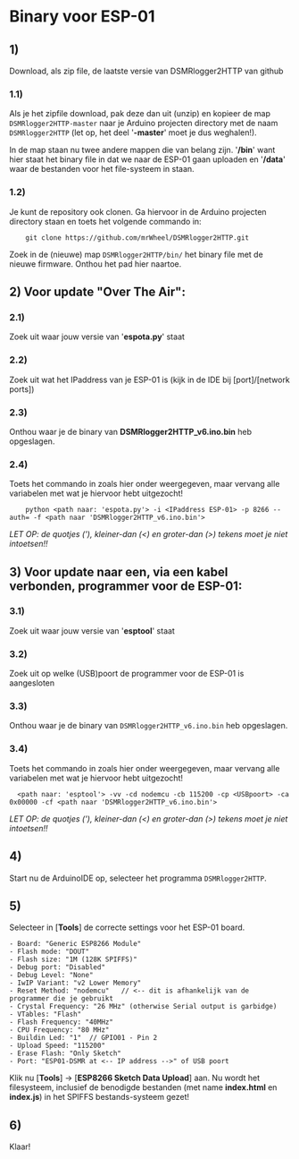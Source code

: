 # Binary voor ESP-01 

## 1)
Download, als zip file, de laatste versie van DSMRlogger2HTTP van github

### 1.1)
Als je het zipfile download, pak deze dan uit (unzip) en kopieer de map 
```DSMRlogger2HTTP-master``` naar je Arduino projecten directory met de naam ```DSMRlogger2HTTP``` (let
op, het deel '**-master**' moet je dus weghalen!).

In de map staan nu twee andere mappen die van belang zijn. '**/bin**' want hier staat het binary file in dat we naar de ESP-01 gaan uploaden en '**/data**' waar de bestanden voor het file-systeem in staan.

### 1.2)
Je kunt de repository ook clonen. Ga hiervoor in de Arduino projecten directory staan en toets het volgende commando in:

```
    git clone https://github.com/mrWheel/DSMRlogger2HTTP.git
```

Zoek in de (nieuwe) map ```DSMRlogger2HTTP/bin/``` het binary file met de nieuwe firmware. Onthou het pad hier naartoe.

## 2) Voor update "Over The Air":

### 2.1) 
Zoek uit waar jouw versie van '**espota.py**' staat
### 2.2) 
Zoek uit wat het IPaddress van je ESP-01 is (kijk in de IDE bij [port]/[network ports])
### 2.3) 
Onthou waar je de binary van **DSMRlogger2HTTP_v6.ino.bin** heb opgeslagen.
### 2.4) 
Toets het commando in zoals hier onder weergegeven, maar vervang alle variabelen met wat je hiervoor hebt uitgezocht!
```
    python <path naar: 'espota.py'> -i <IPaddress ESP-01> -p 8266 --auth= -f <path naar 'DSMRlogger2HTTP_v6.ino.bin'>
```

*LET OP: de quotjes ('), kleiner-dan (<) en groter-dan (>) tekens moet je niet intoetsen!!*

## 3) Voor update naar een, via een kabel verbonden, programmer voor de ESP-01:

### 3.1)
Zoek uit waar jouw versie van '**esptool**' staat
### 3.2)
Zoek uit op welke (USB)poort de programmer voor de ESP-01 is aangesloten
### 3.3)
Onthou waar je de binary van ```DSMRlogger2HTTP_v6.ino.bin``` heb opgeslagen.
### 3.4)
Toets het commando in zoals hier onder weergegeven, maar vervang alle variabelen met wat je hiervoor hebt uitgezocht!

```
  <path naar: 'esptool'> -vv -cd nodemcu -cb 115200 -cp <USBpoort> -ca 0x00000 -cf <path naar 'DSMRlogger2HTTP_v6.ino.bin'>
```

*LET OP: de quotjes ('), kleiner-dan (<) en groter-dan (>) tekens moet je niet intoetsen!!*

## 4)
Start nu de ArduinoIDE op, selecteer het programma ```DSMRlogger2HTTP```.

## 5)
Selecteer in [**Tools**] de correcte settings voor het ESP-01 board.

    - Board: "Generic ESP8266 Module"
    - Flash mode: "DOUT"
    - Flash size: "1M (128K SPIFFS)"
    - Debug port: "Disabled"
    - Debug Level: "None"
    - IwIP Variant: "v2 Lower Memory"
    - Reset Method: "nodemcu"   // <-- dit is afhankelijk van de programmer die je gebruikt
    - Crystal Frequency: "26 MHz" (otherwise Serial output is garbidge)
    - VTables: "Flash"
    - Flash Frequency: "40MHz"
    - CPU Frequency: "80 MHz"
    - Buildin Led: "1"  // GPIO01 - Pin 2
    - Upload Speed: "115200"
    - Erase Flash: "Only Sketch"
    - Port: "ESP01-DSMR at <-- IP address -->" of USB poort

Klik nu [**Tools**] -> [**ESP8266 Sketch Data Upload**] aan. Nu wordt het filesysteem, inclusief de benodigde bestanden (met name **index.html** en **index.js**) in het SPIFFS bestands-systeem gezet!

## 6)
Klaar!
